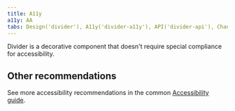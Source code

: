 ```yaml
---
title: A11y
a11y: AA
tabs: Design('divider'), A11y('divider-a11y'), API('divider-api'), Changelog('divider-changelog')
---
```


Divider is a decorative component that doesn't require special compliance for accessibility.

## Other recommendations

See more accessibility recommendations in the common [Accessibility guide](/core-principles/a11y/#contrast).
